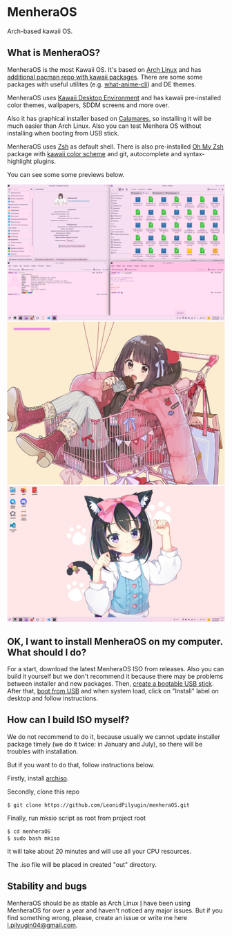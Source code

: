 # MenheraOS

Arch-based kawaii OS.

## What is MenheraOS?
MenheraOS is the most Kawaii OS. It's based on [Arch Linux](https://archlinux.org/) and has
[additional pacman repo with kawaii packages](https://wiki.archlinux.org/title/Unofficial_user_repositories#kawaii).
There are some some packages with useful utilites (e.g. [what-anime-cli](https://github.com/irevenko/what-anime-cli))
and DE themes.

MenheraOS uses [Kawaii Desktop Environment](https://kde.org/) and has kawaii pre-installed color themes,
wallpapers, SDDM screens and more over.

Also it has graphical installer based on [Calamares](https://calamares.io/), so installing it will be
much easier than Arch Linux. Also you can test Menhera OS without installing when booting from USB stick.

MenheraOS uses [Zsh](https://www.zsh.org/) as default shell. There is also pre-installed
[Oh My Zsh](https://ohmyz.sh/) package with
[kawaii color scheme](https://github.com/LeonidPilyugin/kawaii-oh-my-zsh)
and git, autocomplete and syntax-highlight plugins.

You can see some some previews below.

<img src="doc/preview.png">
<img src="doc/load.png">
<img src="doc/wallpaper.png">

## OK, I want to install MenheraOS on my computer. What should I do?
For a start, download the latest MenheraOS ISO from releases. Also you can build it yourself but we don't recommend it because there may be problems between installer and new packages.
Then, [create a bootable USB stick](https://ubuntu.com/tutorials/create-a-usb-stick-on-windows#1-overview).
After that, [boot from USB](https://www.acronis.com/en-us/blog/posts/usb-boot/) and when system load,
click on "Install" label on desktop and follow instructions.

## How can I build ISO myself?
We do not recommend to do it, because usually we cannot update installer package timely (we do it twice: in January and July), so there will
be troubles with installation.

But if you want to do that, follow instructions below.

Firstly, install [archiso](https://wiki.archlinux.org/title/Archiso).

Secondly, clone this repo
```
$ git clone https://github.com/LeonidPilyugin/menheraOS.git
```

Finally, run mksio script as root from project root
```
$ cd menheraOS
$ sudo bash mkiso
```

It will take about 20 minutes and will use all your CPU resources.

The .iso file will be placed in created "out" directory.

## Stability and bugs
MenheraOS should be as stable as Arch Linux [I](https://github.com/LeonidPilyugin) have been using MenheraOS for over a year
and haven't noticed any major issues. But if you find something wrong, please, create an issue or write me here l.pilyugin04@gmail.com.
